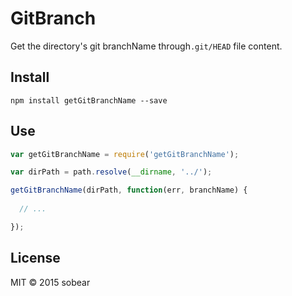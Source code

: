 # GitBranch

Get the directory's git branchName through`.git/HEAD` file content.

## Install

```
npm install getGitBranchName --save
```

## Use

```javascript
var getGitBranchName = require('getGitBranchName');

var dirPath = path.resolve(__dirname, '../');

getGitBranchName(dirPath, function(err, branchName) {
  
  // ...

});
```

## License

MIT &copy; 2015 sobear
